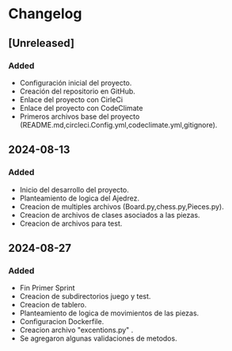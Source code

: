 # Changelog

## [Unreleased]
### Added
- Configuración inicial del proyecto.
- Creación del repositorio en GitHub.
- Enlace del proyecto con CirleCi
- Enlace del proyecto con CodeClimate
- Primeros archivos base del proyecto (README.md,circleci.Config.yml,codeclimate.yml,gitignore).

## 2024-08-13
### Added
- Inicio del desarrollo del proyecto.
- Planteamiento de logica del Ajedrez.
- Creacion de multiples archivos (Board.py,chess.py,Pieces.py).
- Creacion de archivos de clases asociados a las piezas.
- Creacion de archivos para test. 

## 2024-08-27
### Added
- Fin Primer Sprint
- Creacion de subdirectorios juego y test.
- Creacion de tablero.
- Planteamiento de logica de movimientos de las piezas.
- Configuracion Dockerfile.
- Creacion archivo "excentions.py" .
- Se agregaron algunas validaciones de metodos.


